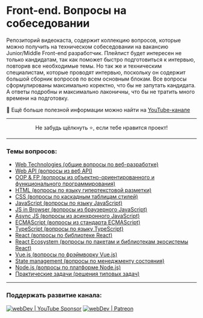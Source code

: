 #  Front-end. Вопросы на собеседовании
Репозиторий видеокаста, содержит коллекцию вопросов, которые можно получить на техническом собеседовании на вакансию Junior/Middle Front-end разработчик. 
Плейлист будет интересен не только кандидатам, так как поможет быстро подготовиться к интервью, повторив все необходимые темы.
Но так же и техническим специалистам, которые проводят интервью, поскольку он содержит большой сборник вопросов по всем основным блокам.
Все вопросы сформулированы максимально коректно, что бы не запутать кандидата.
А ответы подробны и максимально лаконичны, что бы не тратить много времени на подготовку.

🚀 Ещё больше полезной информации можно найти на [YouTube-канале](https://youtube.com/c/YauhenKavalchuk)

---

<p align="center">Не забудь щёлкнуть ⭐, если тебе нравится проект!<p>

---

### Темы вопросов:
- [Web Technologies (общие вопросы по веб-разработке)](./questions/web.md)
- [Web API (вопросы из веб API)](./questions/web-api.md)
- [OOP & FP (вопросы из объектно-ориентированного и функционального программирования)](./questions/oop-fp.md)   
- [HTML (вопросы по языку гипертекстовой разметки)](./questions/html.md)
- [CSS (вопросы по каскадным таблицам стилей)](./questions/css.md)
- [JavaScript (вопросы по языку JavaScript)](./questions/js.md)
- [JS in Browser (вопросы из браузерного JavaScript)](./questions/browser-js.md)
- [Async JS (вопросы из асинхронного JavaScript)](./questions/async-js.md)
- [ECMAScript (вопросы из стандарта ECMAScript)](./questions/es.md)
- [TypeScript (вопросы по языку TypeScript)](./questions/ts.md)
- [React (вопросы по библиотеке React)](./questions/react.md)
- [React Ecosystem (вопросы по пакетам и библиотекам экосистемы React)](./questions/react-ecosystem.md)
- [Vue.js (вопросы по фрэймворку Vue.js)](./questions/vue-js.md)
- [State management (вопросы по менеджменту состояния)](./questions/state-management.md)
- [Node.js (вопросы по платформе Node.js)](./questions/node-js.md)  
- [Практические задачи (решения типовых задач)](./questions/practical-tasks.md)

---

### Поддержать развитие канала:
[<img alt="webDev | YouTube Sponsor" src="https://img.shields.io/badge/Become a sponsor-F70000.svg?&style=for-the-badge&logo=youtube&logoColor=fff" />][sponsor]
[<img alt="webDev | Patreon" src="https://img.shields.io/badge/Become a patron-EF6451.svg?&style=for-the-badge&logo=patreon&logoColor=fff" />][patron]

[youtube]: https://youtube.com/YauhenKavalchuk
[instagram]: https://instagram.com/YauhenKavalchuk
[linkedin]: https://linkedin.com/in/YauhenKavalchuk
[vk]: https://vk.com/YauhenKavalchuk
[twitter]: https://twitter.com/YauhenKavalchuk
[sponsor]: https://www.youtube.com/channel/UCE9ODjNIkOHrnSdkYWLfYhg/join
[patron]: https://www.patreon.com/YauhenKavalchuk
